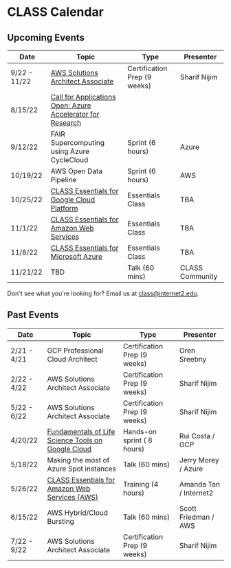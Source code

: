<h1>CLASS Calendar</h1>

<h2> Upcoming Events </h2>

| Date | Topic | Type | Presenter |
| ---| --- | --- | --- |
| 9/22 - 11/22 | [AWS Solutions Architect Associate](https://docs.google.com/forms/d/e/1FAIpQLSeJ9qIx6T30Jmy31Vi6ZyydgvHPI0sqOGaHFDHGqV9qGD_gBg/viewform)	| Certification Prep (9 weeks)| Sharif Nijim
| 8/15/22 | [Call for Applications Open: Azure Accelerator for Research](https://internet2.edu/advance-your-transition-to-the-cloud-with-the-azure-accelerator-program-for-research/) 
| 9/12/22 | FAIR Supercomputing using Azure CycleCloud | Sprint (6 hours) | Azure |
| 10/19/22 | AWS Open Data Pipeline | Sprint (6 hours) | AWS |
| 10/25/22 | [CLASS Essentials for Google Cloud Platform](https://internet2.edu/class-essentials-for-google-cloud-platform/) | Essentials Class | TBA |
| 11/1/22 | [CLASS Essentials for Amazon Web Services](https://internet2.edu/class-essentials-for-amazon-web-services/) | Essentials Class | TBA |
| 11/8/22 | [CLASS Essentials for Microsoft Azure](https://internet2.edu/class-essentials-for-microsoft-azure/) | Essentials Class | TBA |
| 11/21/22 | TBD | Talk (60 mins) | CLASS Community |

Don't see what you're looking for? Email us at class@internet2.edu.

<h2> Past Events </h2>

| Date | Topic | Type | Presenter |
| ---| --- | --- | --- |
| 2/21 - 4/21 | GCP Professional Cloud Architect	| Certification Prep (9 weeks)| Oren Sreebny
| 2/22 - 4/22 | AWS Solutions Architect Associate	| Certification Prep (9 weeks)| Sharif Nijim
| 5/22 - 6/22 | AWS Solutions Architect Associate	| Certification Prep (9 weeks)| Sharif Nijim
| 4/20/22 | [Fundamentals of Life Science Tools on Google Cloud](https://events.withgoogle.com/fundamentals-of-life-science-tools-in-google-cloud-april/) |  Hands-on sprint ( 8 hours) | Rui Costa / GCP |
| 5/18/22 | Making the most of Azure Spot instances | Talk (60 mins) | Jerry Morey / Azure |
| 5/26/22 | [CLASS Essentials for Amazon Web Services (AWS)](./2022-events/CLASS-Essentials-AWS-052622.md) | Training (4 hours) | Amanda Tan / Internet2 |
| 6/15/22 | AWS Hybrid/Cloud Bursting | Talk (60 mins) | Scott Friedman / AWS  |
| 7/22 - 9/22 | AWS Solutions Architect Associate	| Certification Prep (9 weeks)| Sharif Nijim




